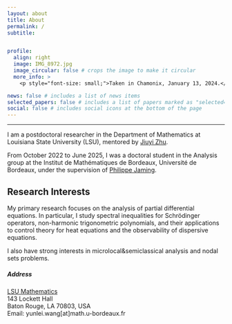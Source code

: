 ```yaml
---
layout: about
title: About
permalink: /
subtitle:  


profile:
  align: right
  image: IMG_8972.jpg
  image_circular: false # crops the image to make it circular
  more_info: > 
    <p style="font-size: small;">Taken in Chamonix, January 13, 2024.</p>

news: false # includes a list of news items
selected_papers: false # includes a list of papers marked as "selected={true}" ps: I changed this to full publications
social: false # includes social icons at the bottom of the page
---
```

<hr />

I am a postdoctoral researcher in the Department of Mathematics at Louisiana State University (LSU), mentored by <a href='https://www.math.lsu.edu/~zhu/'>Jiuyi Zhu</a>.

From October 2022 to June 2025, I was a doctoral student in the Analysis group at the Institut de Mathématiques de Bordeaux, Université de Bordeaux, under the supervision of <a href='https://www.math.u-bordeaux.fr/~pjaming/index.html'>Philippe Jaming</a>.



<h2 style="color: inherit" class="font-weight-bold">
  Research Interests
</h2>
 My primary research focuses on the analysis of partial differential equations. In particular, I study spectral inequalities for Schrödinger operators, non-harmonic trigonometric polynomials, and their applications to control theory for heat equations and the observability of dispersive equations. 
 
 I also have strong interests in microlocal&semiclassical analysis and nodal sets problems.

<h5 style="color: inherit" class="font-weight-bold">
Address
</h5>
 <div>
<a href='https://www.math.lsu.edu/'>LSU Mathematics</a><br>
143 Lockett Hall<br>
Baton Rouge, LA 70803, USA
</div>
<div>Email: yunlei.wang[at]math.u-bordeaux.fr</div>





